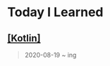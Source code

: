 # Today I Learned

## [[Kotlin]](https://github.com/rudeore333/TIL/tree/master/Kotlin)
> 2020-08-19 ~ ing
